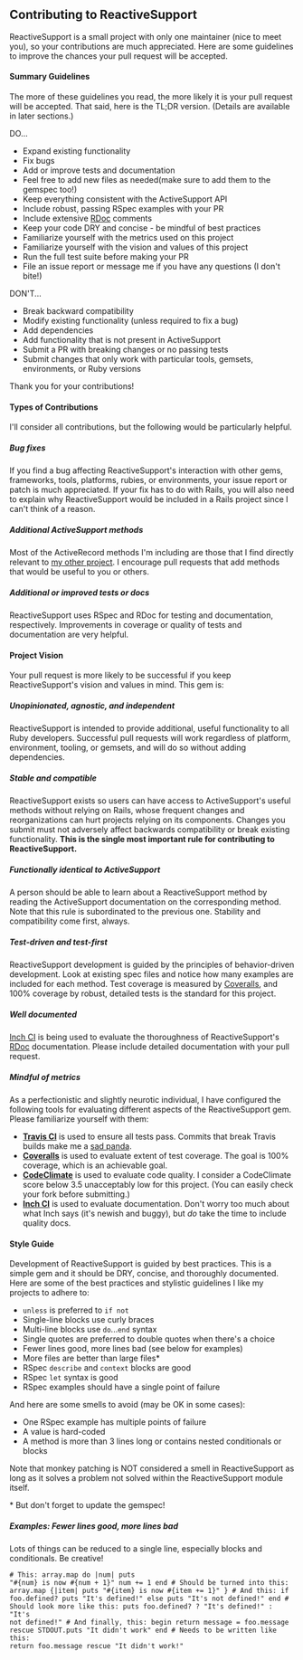 ## Contributing to ReactiveSupport
ReactiveSupport is a small project with only one maintainer (nice to meet you),
so your contributions are much appreciated. Here are some guidelines to improve 
the chances your pull request will be accepted.

#### Summary Guidelines
The more of these guidelines you read, the more likely it is your pull request
will be accepted. That said, here is the TL;DR version. (Details are available in 
later sections.)

DO...
  * Expand existing functionality
  * Fix bugs
  * Add or improve tests and documentation
  * Feel free to add new files as needed(make sure to add them to the
    gemspec too!)
  * Keep everything consistent with the ActiveSupport API
  * Include robust, passing RSpec examples with your PR
  * Include extensive [RDoc](https://github.com/rdoc/rdoc) comments
  * Keep your code DRY and concise - be mindful of best practices
  * Familiarize yourself with the metrics used on this project
  * Familiarize yourself with the vision and values of this project
  * Run the full test suite before making your PR
  * File an issue report or message me if you have any questions
    (I don't bite!)

DON'T...
  * Break backward compatibility
  * Modify existing functionality (unless required to fix a bug)
  * Add dependencies
  * Add functionality that is not present in ActiveSupport
  * Submit a PR with breaking changes or no passing tests
  * Submit changes that only work with particular tools, gemsets, 
    environments, or Ruby versions

Thank you for your contributions!

#### Types of Contributions
I'll consider all contributions, but the following would be 
particularly helpful.

##### Bug fixes
If you find a bug affecting ReactiveSupport's interaction with other gems,
frameworks, tools, platforms, rubies, or environments, your issue report
or patch is much appreciated. If your fix has to do with Rails, you will
also need to explain why ReactiveSupport would be included in a Rails project
since I can't think of a reason.

##### Additional ActiveSupport methods
Most of the ActiveRecord methods I'm including are those that I find directly
relevant to [my other project](https://github.com/danascheider/canto). I
encourage pull requests that add methods that would be useful to you or others.

##### Additional or improved tests or docs
ReactiveSupport uses RSpec and RDoc for testing and documentation, respectively.
Improvements in coverage or quality of tests and documentation are very helpful.

#### Project Vision
Your pull request is more likely to be successful if you keep ReactiveSupport's 
vision and values in mind. This gem is:

##### Unopinionated, agnostic, and independent
ReactiveSupport is intended to provide additional, useful functionality to all 
Ruby developers. Successful pull requests will work regardless of platform,
environment, tooling, or gemsets, and will do so without adding dependencies.

##### Stable and compatible
ReactiveSupport exists so users can have access to ActiveSupport's useful methods
without relying on Rails, whose frequent changes and reorganizations can hurt 
projects relying on its components. Changes you submit must not adversely affect
backwards compatibility or break existing functionality. **This is the single most 
important rule for contributing to ReactiveSupport.** 

##### Functionally identical to ActiveSupport
A person should be able to learn about a ReactiveSupport method by reading the 
ActiveSupport documentation on the corresponding method. Note that this rule
is subordinated to the previous one. Stability and compatibility come first, always.

##### Test-driven and test-first
ReactiveSupport development is guided by the principles of behavior-driven
development. Look at existing spec files and notice how many examples are included
for each method. Test coverage is measured by [Coveralls](http://coveralls.io), 
and 100% coverage by robust, detailed tests is the standard for this project.

##### Well documented
[Inch CI](http://inch-ci.org) is being used to evaluate the thoroughness of 
ReactiveSupport's [RDoc](https://github.com/rdoc/rdoc) documentation.
Please include detailed documentation with your pull request.

##### Mindful of metrics
As a perfectionistic and slightly neurotic individual, I have configured the
following tools for evaluating different aspects of the ReactiveSupport gem.
Please familiarize yourself with them:
  * **[Travis CI](https://travis-ci.org)** is used to ensure all tests pass. 
    Commits that break Travis builds make me a 
    [sad panda](http://www.urbandictionary.com/define.php?term=sad+panda). 
  * **[Coveralls](https://coveralls.io)** is used to evaluate extent of 
    test coverage. The goal is 100% coverage, which is an achievable goal.
  * **[CodeClimate](http://codeclimate.com)** is used to evaluate code 
    quality. I consider a CodeClimate score below 3.5 unacceptably low for
    this project. (You can easily check your fork before submitting.)
  * **[Inch CI](http://inch-ci.org)** is used to evaluate documentation.
    Don't worry too much about what Inch says (it's newish and buggy), but 
    *do* take the time to include quality docs.

#### Style Guide
Development of ReactiveSupport is guided by best practices. This is a simple
gem and it should be DRY, concise, and thoroughly documented.
Here are some of the best practices and stylistic guidelines I like my projects
to adhere to:
  * `unless` is preferred to `if not`
  * Single-line blocks use curly braces
  * Multi-line blocks use `do`...`end` syntax
  * Single quotes are preferred to double quotes when there's a choice
  * Fewer lines good, more lines bad (see below for examples)
  * More files are better than large files*
  * RSpec `describe` and `context` blocks are good
  * RSpec `let` syntax is good
  * RSpec examples should have a single point of failure

And here are some smells to avoid (may be OK in some cases):
  * One RSpec example has multiple points of failure
  * A value is hard-coded
  * A method is more than 3 lines long or contains nested conditionals or blocks

Note that monkey patching is NOT considered a smell in ReactiveSupport as long
as it solves a problem not solved within the ReactiveSupport module itself.

\* But don't forget to update the gemspec!

##### Examples: Fewer lines good, more lines bad
Lots of things can be reduced to a single line, especially blocks and conditionals.
Be creative!
<code><pre># This:
array.map do |num|
  puts "#{num} is now #{num + 1}"
  num += 1
end
\# Should be turned into this:
array.map {|item| puts "#{item} is now #{item += 1}" }
\# And this: 
if foo.defined?
  puts "It's defined!"
else 
  puts "It's not defined!"
end
\# Should look more like this:
puts foo.defined? ? "It's defined!" : "It's not defined!"
\# And finally, this: 
begin
  return message = foo.message
rescue 
  STDOUT.puts "It didn't work"
end
\# Needs to be written like this:
return foo.message rescue "It didn\'t work!"</code></pre>